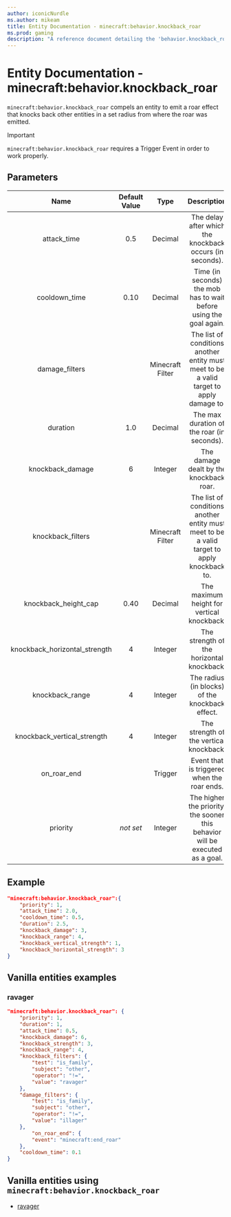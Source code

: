 ```yaml
---
author: iconicNurdle
ms.author: mikeam
title: Entity Documentation - minecraft:behavior.knockback_roar
ms.prod: gaming
description: "A reference document detailing the 'behavior.knockback_roar' entity goal"
---
```


# Entity Documentation - minecraft:behavior.knockback_roar

`minecraft:behavior.knockback_roar` compels an entity to emit a roar effect that knocks back other entities in a set radius from where the roar was emitted.

>[!IMPORTANT]
> `minecraft:behavior.knockback_roar` requires a Trigger Event in order to work properly.

## Parameters

| Name| Default Value| Type| Description |
|:-----------:|:-----------:|:-----------:|:-----------:|
| attack_time| 0.5| Decimal| The delay after which the knockback occurs (in seconds). |
| cooldown_time| 0.10| Decimal| Time (in seconds) the mob has to wait before using the goal again. |
| damage_filters| | Minecraft Filter| The list of conditions another entity must meet to be a valid target to apply damage to. |
| duration| 1.0| Decimal| The max duration of the roar (in seconds). |
| knockback_damage| 6 | Integer| The damage dealt by the knockback roar. |
| knockback_filters| | Minecraft Filter| The list of conditions another entity must meet to be a valid target to apply knockback to. |
| knockback_height_cap| 0.40| Decimal| The maximum height for vertical knockback. |
| knockback_horizontal_strength| 4| Integer| The strength of the horizontal knockback. |
| knockback_range| 4 | Integer| The radius (in blocks) of the knockback effect. |
| knockback_vertical_strength| 4| Integer| The strength of the vertical knockback. |
| on_roar_end| | Trigger| Event that is triggered when the roar ends. |
|priority|*not set*|Integer|The higher the priority, the sooner this behavior will be executed as a goal.|

## Example

```json
"minecraft:behavior.knockback_roar":{
    "priority": 1,
    "attack_time": 2.0,
    "cooldown_time": 0.5,
    "duration": 2.5,
    "knockback_damage": 3,
    "knockback_range": 4,
    "knockback_vertical_strength": 1,
    "knockback_horizontal_strength": 3
}
```

## Vanilla entities examples

### ravager

```json
"minecraft:behavior.knockback_roar": {
    "priority": 1,
    "duration": 1,
    "attack_time": 0.5,
    "knockback_damage": 6,
    "knockback_strength": 3,
    "knockback_range": 4,
    "knockback_filters": {
        "test": "is_family",
        "subject": "other",
        "operator": "!=",
        "value": "ravager"
    },
    "damage_filters": {
        "test": "is_family",
        "subject": "other",
        "operator": "!=",
        "value": "illager"
    },
        "on_roar_end": {
        "event": "minecraft:end_roar"
    },
    "cooldown_time": 0.1
}
```

## Vanilla entities using `minecraft:behavior.knockback_roar`

- [ravager](../../../../Source/VanillaBehaviorPack_Snippets/entities/ravager.md)
